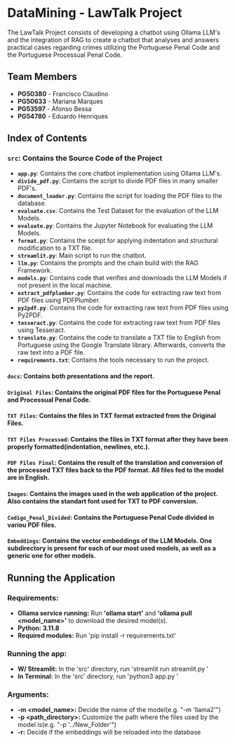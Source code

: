 # DataMining - LawTalk Project

The LawTalk Project consists of developing a chatbot using Ollama LLM's and the integration of RAG to create a chatbot that analyses and answers practical cases regarding crimes utilizing the Portuguese Penal Code and the Portuguese Processual Penal Code.

## Team Members

- **PG50380** - Francisco Claudino
- **PG50633** - Mariana Marques
- **PG53597** - Afonso Bessa
- **PG54780** - Eduardo Henriques

## Index of Contents

### `src`: Contains the Source Code of the Project

- **`app.py`**: Contains the core chatbot implementation using Ollama LLM's.
- **`divide_pdf.py`**: Contains the script to divide PDF files in many smaller PDF's.
- **`document_loader.py`**: Contains the script for loading the PDF files to the database.
- **`evaluate.csv`**: Contains the Test Dataset for the evaluation of the LLM Models.
- **`evaluate.py`**: Contains the Jupyter Notebook for evaluating the LLM Models.
- **`format.py`**: Contains the sceipt for applying indentation and structural modification to a TXT file.
- **`streamlit.py`**: Main script to run the chatbot.
- **`llm.py`**: Contains the prompts and the chain build with the RAG Framework.
- **`models.py`**: Contains code that verifies and downloads the LLM Models if not present in the local machine.
- **`extract_pdfplumber.py`**: Contains the code for extracting raw text from PDF files using PDFPlumber.
- **`py2pdf.py`**: Contains the code for extracting raw text from PDF files using Py2PDF.
- **`tesseract.py`**: Contains the code for extracting raw text from PDF files using Tesseract.
- **`translate.py`**: Contains the code to translate a TXT file to English from Portuguese using the Google Translate library. Afterwards, converts the raw text into a PDF file.
- **`requirements.txt`**: Contains the tools necessary to run the project.

#### `docs`: Contains both presentations and the report.

#### `Original Files`: Contains the original PDF files for the Portuguese Penal and Processual Penal Code.

#### `TXT Files`: Contains the files in TXT format extracted from the Original Files.

#### `TXT Files Processed`: Contains the files in TXT format after they have been properly formatted(indentation, newlines, etc.).

#### `PDF Files Final`: Contains the result of the translation and conversion of the processed TXT files back to the PDF format. All files fed to the model are in English.

#### `Images`: Contains the images used in the web application of the project. Also contains the standart font used for TXT to PDF conversion.

#### `Codigo_Penal_Divided`: Contains the Portuguese Penal Code divided in variou PDF files.

#### `Embeddings`: Contains the vector embeddings of the LLM Models. One subdirectory is present for each of our most used models, as well as a generic one for other models.

## Running the Application

### Requirements:

- **Ollama service running:** Run **'ollama start'** and **'ollama pull <model_name>'** to download the desired model(s).
- **Python: 3.11.8**
- **Required modules:** Run 'pip install -r requirements.txt'

### Running the app:

- **W/ Streamlit:** In the 'src' directory, run 'streamlit run streamlit.py <args>'
- **In Terminal:** In the 'src' directory, run 'python3 app.py <args>'

### Arguments:

- **-m <model_name>:** Decide the name of the model(e.g. "-m 'llama2'")
- **-p <path_directory>:** Customize the path where the files used by the model is(e.g. "-p '../New_Folder'")
- **-r:** Decide if the embeddings will be reloaded into the database
